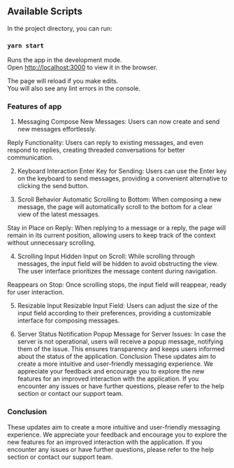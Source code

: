 ## Available Scripts

In the project directory, you can run:

### `yarn start`

Runs the app in the development mode.\
Open [http://localhost:3000](http://localhost:3000) to view it in the browser.

The page will reload if you make edits.\
You will also see any lint errors in the console.

### Features of app

1. Messaging
   Compose New Messages: Users can now create and send new messages effortlessly.

Reply Functionality: Users can reply to existing messages, and even respond to replies, creating threaded conversations for better communication.

2. Keyboard Interaction
   Enter Key for Sending: Users can use the Enter key on the keyboard to send messages, providing a convenient alternative to clicking the send button.

3. Scroll Behavior
   Automatic Scrolling to Bottom: When composing a new message, the page will automatically scroll to the bottom for a clear view of the latest messages.

Stay in Place on Reply: When replying to a message or a reply, the page will remain in its current position, allowing users to keep track of the context without unnecessary scrolling.

4. Scrolling Input
   Hidden Input on Scroll: While scrolling through messages, the input field will be hidden to avoid obstructing the view. The user interface prioritizes the message content during navigation.

Reappears on Stop: Once scrolling stops, the input field will reappear, ready for user interaction.

5. Resizable Input
   Resizable Input Field: Users can adjust the size of the input field according to their preferences, providing a customizable interface for composing messages.

6. Server Status Notification
   Popup Message for Server Issues: In case the server is not operational, users will receive a popup message, notifying them of the issue. This ensures transparency and keeps users informed about the status of the application.
   Conclusion
   These updates aim to create a more intuitive and user-friendly messaging experience. We appreciate your feedback and encourage you to explore the new features for an improved interaction with the application. If you encounter any issues or have further questions, please refer to the help section or contact our support team.

### Conclusion

These updates aim to create a more intuitive and user-friendly messaging experience. We appreciate your feedback and encourage you to explore the new features for an improved interaction with the application. If you encounter any issues or have further questions, please refer to the help section or contact our support team.
